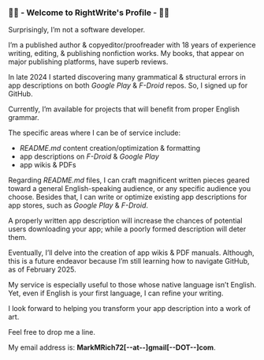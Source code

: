 ### ✍🏻 - Welcome to RightWrite's Profile - ✍🏻
Surprisingly, I’m not a software developer. 

I’m a published author & copyeditor/proofreader with 18 years of experience writing, editing, & publishing nonfiction works. My books, that appear on major publishing platforms, have superb reviews.

In late 2024 I started discovering many grammatical & structural errors in app descriptions on both *Google Play* & *F-Droid* repos. So, I signed up for GitHub. 

Currently, I’m available for projects that will benefit from proper English grammar.

The specific areas where I can be of service include:

- *README.md* content creation/optimization & formatting
- app descriptions on *F-Droid* & *Google Play*
- app wikis & PDFs

Regarding *README.md* files, I can craft magnificent written pieces geared toward a general English-speaking audience, or any specific audience you choose. Besides that, I can write or optimize existing app descriptions for app stores, such as *Google Play* & *F-Droid*. 

A properly written app description will increase the chances of potential users downloading your app; while a poorly formed description will deter them.

Eventually, I’ll delve into the creation of app wikis & PDF manuals. Although, this is a future endeavor because I’m still learning how to navigate GitHub, as of February 2025.

My service is especially useful to those whose native language isn’t English. Yet, even if English is your first language, I can refine your writing.

I look forward to helping you transform your app description into a work of art.

Feel free to drop me a line.

My email address is: **MarkMRich72[--at--]gmail[--DOT--]com**.

<!--This appears to be for comments, just like HTML.-->

<!--
**RightWrite/RightWrite** is a ✨ _special_ ✨ repository because its `README.md` (this file) appears on your GitHub profile.

Here are some ideas to get you started:

- 🔭 I’m currently working on ...
- 🌱 I’m currently learning ...
- 👯 I’m looking to collaborate on ...
- 🤔 I’m looking for help with ...
- 💬 Ask me about ...
- 📫 How to reach me: ...
- 😄 Pronouns: ...
- ⚡ Fun fact: ...
-->
